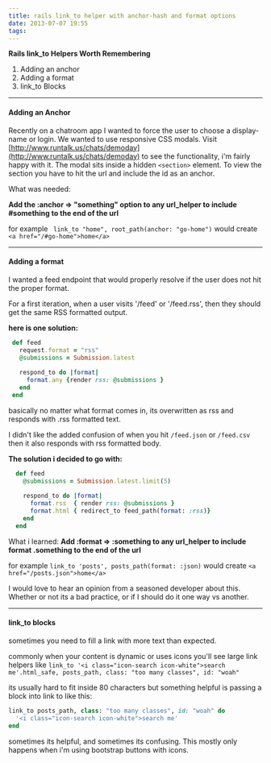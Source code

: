 ```yaml
---
title: rails link_to helper with anchor-hash and format options
date: 2013-07-07 19:55
tags:
---
```


__Rails link_to Helpers Worth Remembering__

1. Adding an anchor
2. Adding a format
3. link_to Blocks

---
#### Adding an Anchor
Recently on a chatroom app I wanted to force the user to choose a display-name or login. We wanted to use responsive CSS modals. Visit [http://www.runtalk.us/chats/demoday](http://www.runtalk.us/chats/demoday) to see the functionality, i'm fairly happy with it. The modal sits inside a hidden `<section>` element. To view the section you have to hit the url and include the id as an anchor. 

What was needed:

__Add the :anchor => "something" option to any url_helper to include #something to the end of the url__

for example ` link_to "home", root_path(anchor: "go-home")` would create `<a href="/#go-home">home</a>`

___
#### Adding a format
I wanted a feed endpoint that would properly resolve if the user does not hit the proper format. 

For a first iteration, when a user visits '/feed' or '/feed.rss', then they should get the same RSS formatted output.

__here is one solution:__


```ruby
 def feed
   request.format = "rss"
   @submissions = Submission.latest
   
   respond_to do |format|
     format.any {render rss: @submissions }
   end
 end
```
basically no matter what format comes in, its overwritten as rss and responds with .rss formatted text. 

I didn't like the added confusion of when you hit `/feed.json` or `/feed.csv` then it also responds with rss formatted body. 

__The solution i decided to go with:__

```ruby
  def feed
    @submissions = Submission.latest.limit(5)
    
    respond_to do |format|
      format.rss  { render rss: @submissions }
      format.html { redirect_to feed_path(format: :rss)}
    end
  end

```

What i learned: 
__Add :format => :something to any url_helper to include format .something to the end of the url__

for example `link_to 'posts', posts_path(format: :json)` would create `<a href="/posts.json">home</a>`


I would love to hear an opinion from a seasoned developer about this. Whether or not its a bad practice, or if I should do it one way vs another. 
___

#### link_to blocks
sometimes you need to fill a link with more text than expected. 

commonly when your content is dynamic or uses icons you'll see large link helpers like `link_to '<i class="icon-search icon-white">search me'.html_safe, posts_path, class: "too many classes", id: "woah"`

its usually hard to fit inside 80 characters but something helpful is passing a block into link to like this:

```ruby 
link_to posts_path, class: "too many classes", id: "woah" do
  '<i class="icon-search icon-white">search me'
end
```

sometimes its helpful, and sometimes its confusing. This mostly only happens when i'm using bootstrap buttons with icons.
